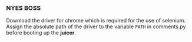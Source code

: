 ### NYES BOSS
Download the driver for chrome which is required for the use of selenium. <br/>
Assign the absolute path of the driver to the variable `PATH` in comments.py before booting up the **juicer**.